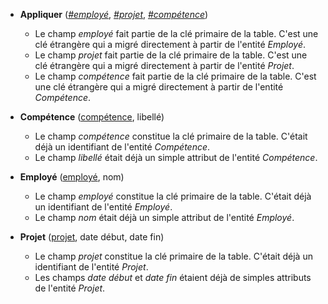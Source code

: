 - **Appliquer** (<u>_#employé_</u>, <u>_#projet_</u>, <u>_#compétence_</u>)
  - Le champ _employé_ fait partie de la clé primaire de la table. C'est une clé étrangère qui a migré directement à partir de l'entité _Employé_.
  - Le champ _projet_ fait partie de la clé primaire de la table. C'est une clé étrangère qui a migré directement à partir de l'entité _Projet_.
  - Le champ _compétence_ fait partie de la clé primaire de la table. C'est une clé étrangère qui a migré directement à partir de l'entité _Compétence_.

- **Compétence** (<u>compétence</u>, libellé)
  - Le champ _compétence_ constitue la clé primaire de la table. C'était déjà un identifiant de l'entité _Compétence_.
  - Le champ _libellé_ était déjà un simple attribut de l'entité _Compétence_.

- **Employé** (<u>employé</u>, nom)
  - Le champ _employé_ constitue la clé primaire de la table. C'était déjà un identifiant de l'entité _Employé_.
  - Le champ _nom_ était déjà un simple attribut de l'entité _Employé_.

- **Projet** (<u>projet</u>, date début, date fin)
  - Le champ _projet_ constitue la clé primaire de la table. C'était déjà un identifiant de l'entité _Projet_.
  - Les champs _date début_ et _date fin_ étaient déjà de simples attributs de l'entité _Projet_.
